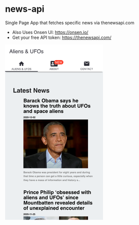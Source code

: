 # news-api
Single Page App that fetches specific news via thenewsapi.com

- Also Uses Onsen UI: https://onsen.io/
- Get your free API token: https://thenewsapi.com/

<img src="https://raw.githubusercontent.com/peteee/news-api/main/Screen%20Shot%202021-04-17%20at%2011.22.10.png" width="320" alt="Screen shot 1"/>


